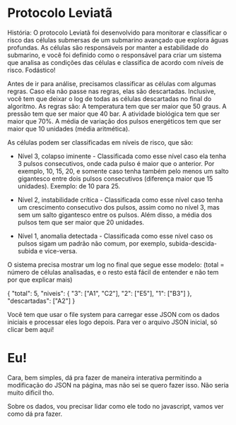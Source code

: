 # Protocolo Leviatã
História: O protocolo Leviatã foi desenvolvido para monitorar e classificar o risco das células submersas de um submarino avançado que explora águas profundas. As células são responsáveis por manter a estabilidade do submarino, e você foi definido como o responsável para criar um sistema que analisa as condições das células e classifica de acordo com níveis de risco. Fodástico!

Antes de ir para análise, precisamos classificar as células com algumas regras. Caso ela não passe nas regras, elas são descartadas. Inclusive, você tem que deixar o log de todas as células descartadas no final do algoritmo. As regras são:
    A temperatura tem que ser maior que 50 graus.
    A pressão tem que ser maior que 40 bar.
    A atividade biológica tem que ser maior que 70%.
    A média de variação dos pulsos energéticos tem que ser maior que 10 unidades (média aritmética).


As células podem ser classificadas em níveis de risco, que são:
  * Nível 3, colapso iminente - Classificada como esse nível caso ela tenha 3 pulsos consecutivos, onde cada pulso é maior que o anterior. Por exemplo, 10, 15, 20, e somente caso tenha também pelo menos um salto gigantesco entre dois pulsos consecutivos (diferença maior que 15 unidades). Exemplo: de 10 para 25.
  
  * Nível 2, instabilidade crítica - Classificada como esse nível caso tenha um crescimento consecutivo dos pulsos, assim como no nível 3, mas sem um salto gigantesco entre os pulsos. Além disso, a média dos pulsos tem que ser maior que 20 unidades.
  
  * Nível 1, anomalia detectada - Classificada como esse nível caso os pulsos sigam um padrão não comum, por exemplo, subida-descida-subida e vice-versa.


O sistema precisa mostrar um log no final que segue esse modelo: (total = número de células analisadas, e o resto está fácil de entender e não tem por que explicar mais)

{
  "total": 5,
  "niveis": {
    "3": ["A1", "C2"],
    "2": ["E5"],
    "1": ["B3"]
  },
  "descartadas": ["A2"]
}

Você tem que usar o file system para carregar esse JSON com os dados iniciais e processar eles logo depois. Para ver o arquivo JSON inicial, só clicar bem aqui!

# Eu!
Cara, bem simples, dá pra fazer de maneira interativa permitindo a modificação do JSON na página, mas não sei se quero fazer isso. Não seria muito dificil tho. 

Sobre os dados, vou precisar lidar como ele todo no javascript, vamos ver como dá pra fazer. 